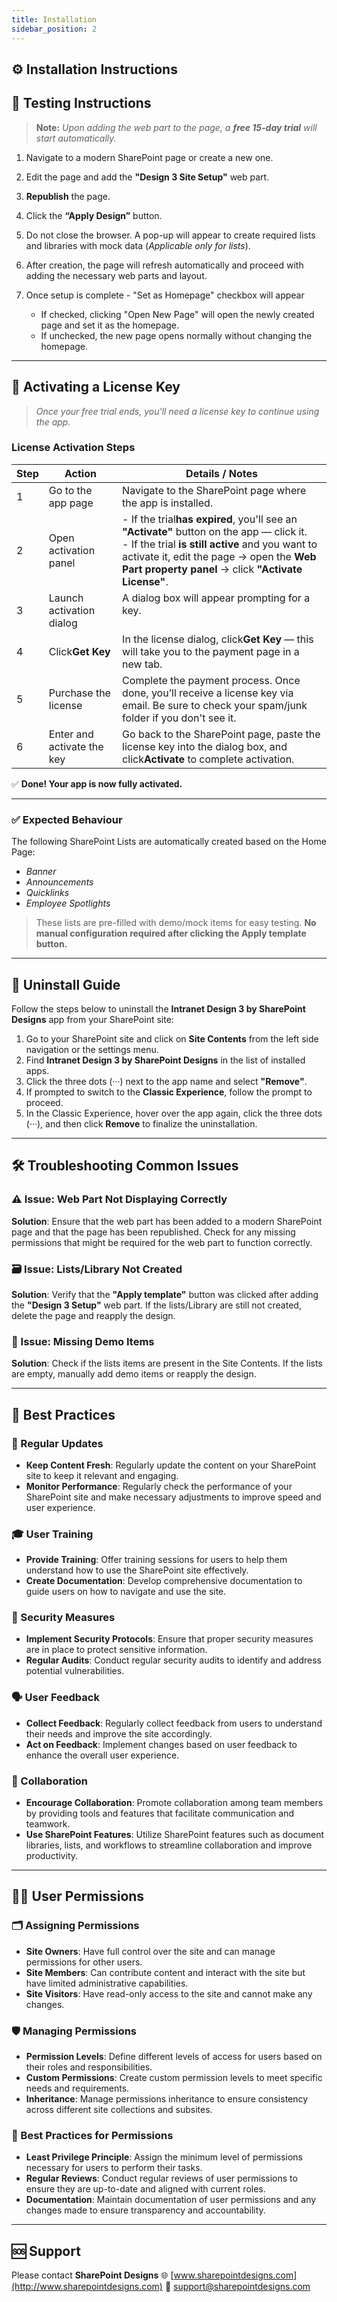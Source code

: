 ```yaml
---
title: Installation
sidebar_position: 2
---
```

## ⚙️ Installation Instructions


## 🧪 Testing Instructions

> **Note:** *Upon adding the web part to the page, a **free 15-day trial** will start automatically.*

1. Navigate to a modern SharePoint page or create a new one.
2. Edit the page and add the **"Design 3 Site Setup"** web part.
3. **Republish** the page.
4. Click the **“Apply Design”** button.
5. Do not close the browser. A pop-up will appear to create required lists and libraries with mock data (*Applicable only for lists*).
6. After creation, the page will refresh automatically and proceed with adding the necessary web parts and layout.
7. Once setup is complete - "Set as Homepage" checkbox will appear

   * If checked, clicking "Open New Page" will open the newly created page and set it as the homepage.
   * If unchecked, the new page opens normally without changing the homepage.

- - -

## 🔑 Activating a License Key

> *Once your free trial ends, you'll need a license key to continue using the app.*

### License Activation Steps

| **Step** | **Action**                 | **Details / Notes**                                                                                                                                                                                                                                                                                               |
| -------- | -------------------------- | ----------------------------------------------------------------------------------------------------------------------------------------------------------------------------------------------------------------------------------------------------------------------------------------------------------------- |
| 1        | Go to the app page         | Navigate to the SharePoint page where the app is installed.                                                                                                                                                                                                                                                       |
| 2        | Open activation panel      | \- If the trial**has expired**, you'll see an **"Activate"** button on the app — click it.<br/>- If the trial **is still active** and you want to activate it, edit the page → open the **Web Part property panel** → click **"Activate License"**.<br /> |
| 3        | Launch activation dialog   | A dialog box will appear prompting for a key.<br/><br/>                                                                                                                                                                                                                                     |
| 4        | Click**Get Key**           | In the license dialog, click**Get Key** — this will take you to the payment page in a new tab.                                                                                                                                                                                                                    |
| 5        | Purchase the license       | Complete the payment process. Once done, you’ll receive a license key via email. Be sure to check your spam/junk folder if you don't see it.                                                                                                                                                                      |
| 6        | Enter and activate the key | Go back to the SharePoint page, paste the license key into the dialog box, and click**Activate** to complete activation.                                                                                                                                                                                          |

✅ **Done! Your app is now fully activated.**

- - -

### ✅ Expected Behaviour

The following SharePoint Lists are automatically created based on the Home Page:

* *Banner*
* *Announcements*
* *Quicklinks*
* *Employee Spotlights*

> These lists are pre-filled with demo/mock items for easy testing.
> **No manual configuration required after clicking the Apply template button.**

- - -



## 🧹 Uninstall Guide

Follow the steps below to uninstall the **Intranet Design 3 by SharePoint Designs** app from your SharePoint site:

1. Go to your SharePoint site and click on **Site Contents** from the left side navigation or the settings menu.
2. Find **Intranet Design 3 by SharePoint Designs** in the list of installed apps.
3. Click the three dots (···) next to the app name and select **"Remove"**.
4. If prompted to switch to the **Classic Experience**, follow the prompt to proceed.
5. In the Classic Experience, hover over the app again, click the three dots (···), and then click **Remove** to finalize the uninstallation.

- - -

## 🛠️ Troubleshooting Common Issues

### ⚠️ Issue: Web Part Not Displaying Correctly

**Solution**: Ensure that the web part has been added to a modern SharePoint page and that the page has been republished. Check for any missing permissions that might be required for the web part to function correctly.

### 🗃️ Issue: Lists/Library Not Created

**Solution**: Verify that the **"Apply template"** button was clicked after adding the **"Design 3 Setup"** web part. If the lists/Library are still not created, delete the page and reapply the design.

### 📝 Issue: Missing Demo Items

**Solution**: Check if the lists items are present in the Site Contents. If the lists are empty, manually add demo items or reapply the design.

- - -

## 🌟 Best Practices

### 🔁 Regular Updates

* **Keep Content Fresh**: Regularly update the content on your SharePoint site to keep it relevant and engaging.
* **Monitor Performance**: Regularly check the performance of your SharePoint site and make necessary adjustments to improve speed and user experience.

### 🎓 User Training

* **Provide Training**: Offer training sessions for users to help them understand how to use the SharePoint site effectively.
* **Create Documentation**: Develop comprehensive documentation to guide users on how to navigate and use the site.

### 🔐 Security Measures

* **Implement Security Protocols**: Ensure that proper security measures are in place to protect sensitive information.
* **Regular Audits**: Conduct regular security audits to identify and address potential vulnerabilities.

### 🗣️ User Feedback

* **Collect Feedback**: Regularly collect feedback from users to understand their needs and improve the site accordingly.
* **Act on Feedback**: Implement changes based on user feedback to enhance the overall user experience.

### 🤝 Collaboration

* **Encourage Collaboration**: Promote collaboration among team members by providing tools and features that facilitate communication and teamwork.
* **Use SharePoint Features**: Utilize SharePoint features such as document libraries, lists, and workflows to streamline collaboration and improve productivity.

- - -

## 🧑‍💼 User Permissions

### 🗂️ Assigning Permissions

* **Site Owners**: Have full control over the site and can manage permissions for other users.
* **Site Members**: Can contribute content and interact with the site but have limited administrative capabilities.
* **Site Visitors**: Have read-only access to the site and cannot make any changes.

### 🛡️ Managing Permissions

* **Permission Levels**: Define different levels of access for users based on their roles and responsibilities.
* **Custom Permissions**: Create custom permission levels to meet specific needs and requirements.
* **Inheritance**: Manage permissions inheritance to ensure consistency across different site collections and subsites.

### 🧾 Best Practices for Permissions

* **Least Privilege Principle**: Assign the minimum level of permissions necessary for users to perform their tasks.
* **Regular Reviews**: Conduct regular reviews of user permissions to ensure they are up-to-date and aligned with current roles.
* **Documentation**: Maintain documentation of user permissions and any changes made to ensure transparency and accountability.

- - -

## 🆘 Support

Please contact **SharePoint Designs**
🌐 [www.sharepointdesigns.com](http://www.sharepointdesigns.com)
📧 support@sharepointdesigns.com
